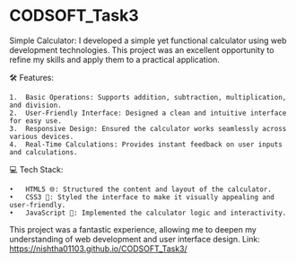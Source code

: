 # CODSOFT_Task3
Simple Calculator:
 I developed a simple yet functional calculator using web development technologies. This project was an excellent opportunity to refine my skills and apply them to a practical application.

🛠 Features:

	1.	Basic Operations: Supports addition, subtraction, multiplication, and division.
	2.	User-Friendly Interface: Designed a clean and intuitive interface for easy use.
	3.	Responsive Design: Ensured the calculator works seamlessly across various devices.
	4.	Real-Time Calculations: Provides instant feedback on user inputs and calculations.

💻 Tech Stack:

	•	HTML5 🌐: Structured the content and layout of the calculator.
	•	CSS3 🎨: Styled the interface to make it visually appealing and user-friendly.
	•	JavaScript 🚀: Implemented the calculator logic and interactivity.

This project was a fantastic experience, allowing me to deepen my understanding of web development and user interface design.
Link: https://nishtha01103.github.io/CODSOFT_Task3/
